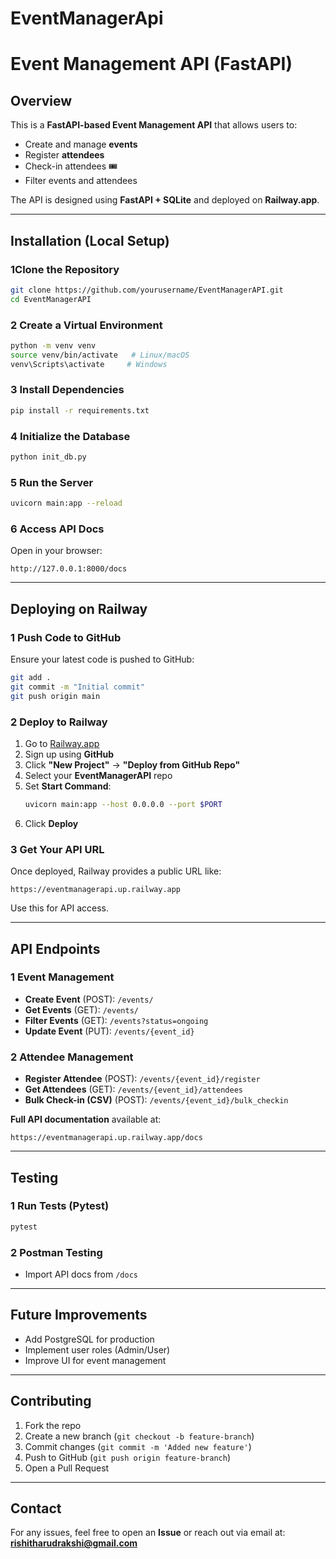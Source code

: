 # EventManagerApi
#  Event Management API (FastAPI)

## Overview
This is a **FastAPI-based Event Management API** that allows users to:
- Create and manage **events** 
- Register **attendees** 
- Check-in attendees 🎟
- Filter events and attendees 

The API is designed using **FastAPI + SQLite** and deployed on **Railway.app**.

---

##  Installation (Local Setup)
### **1Clone the Repository**
```sh
git clone https://github.com/yourusername/EventManagerAPI.git
cd EventManagerAPI
```

### **2 Create a Virtual Environment**
```sh
python -m venv venv
source venv/bin/activate   # Linux/macOS
venv\Scripts\activate     # Windows
```

### **3 Install Dependencies**
```sh
pip install -r requirements.txt
```

### **4 Initialize the Database**
```sh
python init_db.py
```

### **5 Run the Server**
```sh
uvicorn main:app --reload
```

### **6 Access API Docs**
Open in your browser:
```
http://127.0.0.1:8000/docs
```

---

## **Deploying on Railway**
### **1 Push Code to GitHub**
Ensure your latest code is pushed to GitHub:
```sh
git add .
git commit -m "Initial commit"
git push origin main
```

### **2 Deploy to Railway**
1. Go to [Railway.app](https://railway.app/)
2. Sign up using **GitHub**
3. Click **"New Project"** → **"Deploy from GitHub Repo"**
4. Select your **EventManagerAPI** repo
5. Set **Start Command**:
   ```sh
   uvicorn main:app --host 0.0.0.0 --port $PORT
   ```
6. Click **Deploy** 

### **3 Get Your API URL**
Once deployed, Railway provides a public URL like:
```
https://eventmanagerapi.up.railway.app
```
Use this for API access.

---

## **API Endpoints**

### **1 Event Management**
- **Create Event** (POST): `/events/`
- **Get Events** (GET): `/events/`
- **Filter Events** (GET): `/events?status=ongoing`
- **Update Event** (PUT): `/events/{event_id}`

### **2 Attendee Management**
- **Register Attendee** (POST): `/events/{event_id}/register`
- **Get Attendees** (GET): `/events/{event_id}/attendees`
- **Bulk Check-in (CSV)** (POST): `/events/{event_id}/bulk_checkin`

 **Full API documentation** available at:
```
https://eventmanagerapi.up.railway.app/docs
```

---

## **Testing**
### **1 Run Tests (Pytest)**
```sh
pytest
```
### **2 Postman Testing**
- Import API docs from `/docs`

---

## **Future Improvements**
-  Add PostgreSQL for production
-  Implement user roles (Admin/User)
-  Improve UI for event management

---

##  Contributing
1. Fork the repo 
2. Create a new branch (`git checkout -b feature-branch`)
3. Commit changes (`git commit -m 'Added new feature'`)
4. Push to GitHub (`git push origin feature-branch`)
5. Open a Pull Request 

---

##  Contact
For any issues, feel free to open an **Issue** or reach out via email at: **rishitharudrakshi@gmail.com** 

